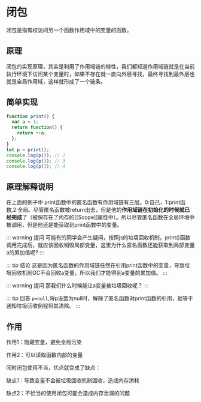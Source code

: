 # 闭包
   闭包是指有权访问另一个函数作用域中的变量的函数。
## 原理
   闭包的实现原理，其实是利用了作用域链的特性，我们都知道作用域链就是在当前执行环境下访问某个变量时，如果不存在就一直向外层寻找，最终寻找到最外层也就是全局作用域，这样就形成了一个链条。
## 简单实现

```js
function print() {
  var a = 1;
  return function() {
    return ++a;
  };
}
let p = print();
console.log(p()); // 2
console.log(p()); // 3
console.log(p()); // 4
```
## 原理解释说明
<p>在上面的例子中 print函数中的匿名函数有作用域链有三层。0:自己，1:print函数,2:全局。尽管匿名函数被return出去，但是他的<b>作用域链在初始化的时候就已经完成</b>了（被保存在了内存的[[Scope]]属性中）。所以尽管匿名函数在全局环境中被调用，但是他还是能获取到print函数中的变量。
</p>

::: warning 提问
可能有的同学会产生疑问，按照js的垃圾回收机制，print()函数调用完成后，就应该回收销毁局部变量，这里为什么匿名函数还能获取到局部变量a的累加值呢?
:::

::: tip 结论
这是因为匿名函数的作用域链任然在引用print函数中的变量，导致垃圾回收机制GC不会回收a变量，所以我们才能得到a变量的累加值。
:::

::: warning 提问
那我们什么时候能让a变量被垃圾回收呢？
:::

::: tip 回答
`p=null`,将p设置为null时，解除了匿名函数对print函数的引用，就等于通知垃圾回收例程将其清除。
:::

## 作用
作用1：隐藏变量，避免全局污染

作用2：可以读取函数内部的变量

同时闭包使用不当，优点就变成了缺点：

缺点1：导致变量不会被垃圾回收机制回收，造成内存消耗

缺点2：不恰当的使用闭包可能会造成内存泄漏的问题